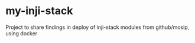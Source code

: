 # my-inji-stack
Project to share findings in deploy of inji-stack modules from github/mosip, using docker
